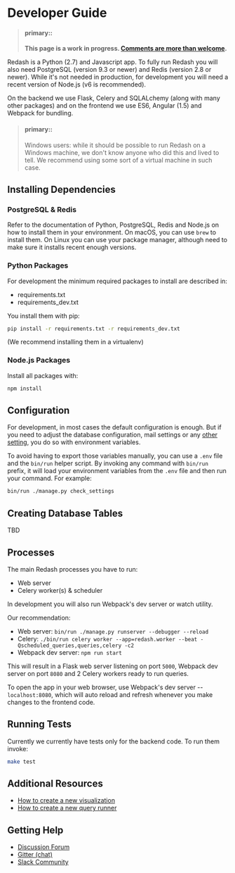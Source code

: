 # Developer Guide

> #### primary::
>
> **This page is a work in progress. [Comments are more than welcome](https://github.com/getredash/redash/issues/1480).**

Redash is a Python (2.7) and Javascript app. To fully run Redash you will also need
PostgreSQL (version 9.3 or newer) and Redis (version 2.8 or newer). While it's not
needed in production, for development you will need a recent version of Node.js
(v6 is recommended).

On the backend we use Flask, Celery and SQLALchemy (along with many other packages) and on
the frontend we use ES6, Angular (1.5) and Webpack for bundling.

> #### primary::
>
> Windows users: while it should be possible to run Redash on a Windows machine,
> we don't know anyone who did this and lived to tell. We recommend using some
> sort of a virtual machine in such case.

## Installing Dependencies

### PostgreSQL & Redis

Refer to the documentation of Python, PostgreSQL, Redis and Node.js on how to install
them in your environment. On macOS, you can use `brew` to install them. On Linux
you can use your package manager, although need to make sure it installs recent
enough versions.

### Python Packages

For development the minimum required packages to install are described in:

* requirements.txt
* requirements_dev.txt

You install them with pip:

```bash
pip install -r requirements.txt -r requirements_dev.txt
```

(We recommend installing them in a virtualenv)

### Node.js Packages

Install all packages with:

```bash
npm install
```

## Configuration

For development, in most cases the default configuration is enough. But if you need
to adjust the database configuration, mail settings or any [other setting](../setup/settings-environment-variables.md),
you do so with environment variables.

To avoid having to export those variables manually, you can use a `.env` file and
the `bin/run` helper script. By invoking any command with `bin/run` prefix, it will
load your environment variables from the `.env` file and then run your command. For
example:

```bash
bin/run ./manage.py check_settings
```

## Creating Database Tables

TBD

## Processes

The main Redash processes you have to run:

* Web server
* Celery worker(s) & scheduler

In development you will also run Webpack's dev server or watch utility.

Our recommendation:

* Web server: `bin/run ./manage.py runserver --debugger --reload`
* Celery: `./bin/run celery worker --app=redash.worker --beat -Qscheduled_queries,queries,celery -c2`
* Webpack dev server: `npm run start`

This will result in a Flask web server listening on port `5000`, Webpack dev server
on port `8080` and 2 Celery workers ready to run queries.

To open the app in your web browser, use Webpack's dev server -- `localhost:8080`,
which will auto reload and refresh whenever you make changes to the frontend code.

## Running Tests

Currently we currently have tests only for the backend code. To run them invoke:

```bash
make test
```

## Additional Resources

* [How to create a new visualization](https://discuss.redash.io/t/how-to-create-new-visualization-types-in-redash/86)
* [How to create a new query runner](https://discuss.redash.io/t/creating-a-new-query-runner-data-source-in-redash/347)

## Getting Help

* [Discussion Forum](https://discuss.redash.io/)
* [Gitter (chat)](https://gitter.im/getredash/redash)
* [Slack Community](http://slack.redash.io/)

